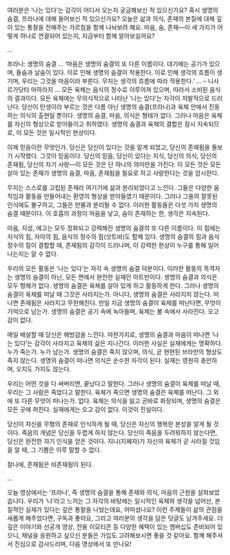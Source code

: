 여러분은 ‘나는 있다’는 감각이 어디서 오는지 궁금해보신 적 있으신가요?
혹시 생명의 숨결, 프라나에 대해 들어보신 적 있으신가요?
오늘은 삶과 의식, 존재의 본질에 대해 깊이 있는 통찰을 전해주는 가르침을 함께 나눠보려 해요.
마음, 숨, 존재—이 세 가지가 어떻게 하나로 연결되어 있는지, 지금부터 함께 알아보실까요?



...

프라나: 생명의 숨결
...
‘마음은 생명의 숨결의 또 다른 이름이다. 대기에는 공기가 있으며, 들숨과 날숨이 있다. 이로 인해 생명의 숨결이 작용한다. 이로 인해 생각의 흐름이 생기며, 우리는 그것을 마음이라 부른다. 무지는 생각의 흐름에 따라 작용한다.’
...
– 니사르가닷타 마하라지
...
모든 육체는 음식의 정수로 이루어져 있으며, 따라서 소비된 음식의 결과이다. 모든 육체에는 무의식적으로 나타난 ‘나는 있다’는 자각이 자발적으로 드러난다. 당신이 탄생이라 부르는 것은 다름 아닌 생명의 숨결(프라나)과 육체 안에서 진동하는 의식의 출현일 뿐이다. 생명의 숨결, 마음, 의식은 형태가 없다. 그러나 마음은 육체를 자신의 형상으로 받아들이고 취하였다. 생명의 숨결과 육체의 결합은 잠시 지속되므로, 이 모든 것은 일시적인 현상이다.

이제 믿음이란 무엇인가. 당신은 당신이 있다는 것을 알게 되었고, 당신의 존재됨을 돌보기 시작했다. 그것이 믿음이다. 당신의 믿음, 당신이 있다는 지식, 당신의 의식, 당신의 존재됨, 당신의 자기 사랑—이 모든 것은 단 하나의 의미만을 가진다: 이 모든 것은 모든 살아 있는 존재가 생명의 숨결, 마음, 존재됨을 필요로 하고 사랑한다는 것을 암시한다.

무지는 스스로를 고립된 존재라 여기기에 삶과 분리되었다고 느낀다. 그들은 다양한 움직임과 활동을 만들어내는 환영의 형상을 받아들였기 때문이다. 그러나 그들의 잘못된 인식에도 불구하고, 그들은 만물과 분리될 수 없다. 이러한 활동들은 다섯 가지 생명의 숨결 때문이다. 이 호흡의 과정이 마음을 낳고, 숨이 존재하는 한, 생각은 지속된다.

마음, 지성, 에고는 모두 정화되고 강력해진 생명의 숨결의 또 다른 이름이다. 이 힘에는 지식의 힘, 자아의 힘, 음식의 정수의 힘(삿트바)도 함께 있다. 생명의 숨결의 힘과 음식 정수의 힘이 결합할 때, 존재됨의 감각이 드러나며, 이 강력한 현상이 누구를 통해 일어나는지는 알 수 없다.

우리의 모든 활동은 ‘나는 있다’는 자각 속 생명의 숨결 덕분이다. 이러한 활동의 목격자는 생명의 숨결이 아닌, 모든 면에서 완전한 실재인 아트만이다. 생명의 숨결과 의식은 모두 형체가 없다. 생명의 숨결은 육체를 살아 있게 하고 활동하게 한다. 그러나 생명의 숨결이 육체를 떠날 때 그것은 사라지는가. 아니다, 생명의 숨결은 사라지지 않는다. 떠나면 존재됨은 사라지고 무한해진다. 만일 지금 생명의 숨결이 육체를 떠난다면, 무엇이 기억으로 남는가. 생명의 숨결은 공기 속에 녹아들며, 육체는 불 속에서 사라진다. 오고 감이 없다.

매일 배설할 때 당신은 해방감을 느낀다. 마찬가지로, 생명의 숨결과 마음이 떠나면 ‘나는 있다’는 감각이 사라지고 육체의 삶은 지나간다. 이러한 사실은 실재에게는 명확하다. 누가 죽는가. 누가 남는가. 생명의 숨결은 죽지 않으며, 의식, 곧 현현된 브라만의 형상도 죽지 않는다. 생명의 숨결이 떠나면 의식은 순수한 자각이 된다. 실재는 영원히 충만하며, 오지도 가지도 않는다.

우리는 어떤 것을 다 써버리면, 끝났다고 말한다. 그러나 생명의 숨결이 육체를 떠날 때, 우리는 그 사람은 죽었다고 말한다. 육체가 죽으면 생명의 숨결은 육체를 떠난다. 그 외에 또 다른 무엇이 떠나는가. 없다. 육체는 의식을 잃고 곧바로 화장되며, 생명의 숨결은 모든 곳에 퍼진다. 실재에게는 오고 감이 없다. 이것이 진실이다.

당신이 자신을 무형의 존재로 인식하게 될 때, 당신은 자신의 행복한 본성을 알게 될 것이다. 죽음의 개념은 당신을 두렵게 하지 않는다. 당신이 죽음을 두려워하지 않는다면, 당신은 완전한 자기 인식을 얻은 것이다. 지니(지혜자)가 자신의 육체가 곧 사라질 것임을 알 때, 그 기쁨은 이루 말할 수 없다.

찰나에, 존재됨은 비존재됨이 된다.

...

오늘 영상에서는 ‘프라나’, 즉 생명의 숨결을 통해 존재와 의식, 마음의 근원을 살펴보았습니다.
우리가 ‘나’라고 느끼는 그 자각의 바탕에는 일시적인 육체와 생각을 넘어선, 본질적인 실재가 있다는 깊은 통찰을 나눴는데요, 어떠셨나요?
이런 주제들이 삶의 관점을 새롭게 해주었다면,
구독과 좋아요, 그리고 여러분의 생각을 담은 덧글도 남겨주세요.
더 깊은 이야기와 선공개 영상, 전용 이모티콘 등 다양한 혜택이 있는 멤버십도 준비되어 있으니,
채널을 응원하고 싶으신 분들은 가입도 고려해보시면 좋을 것 같아요.
함께 해주셔서 진심으로 감사드리며, 다음 영상에서 또 만나요!
